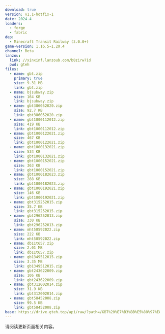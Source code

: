 ```yaml
---
download: true
version: v1.1-hotfix-1
date: 2024.4
loaders:
  - forge
  - fabric
dep:
  - Minecraft Transit Railway (3.0.0+)
game-version: 1.16.5~1.20.4
channel: Beta
lanzou:
  link: //xinxinf.lanzoub.com/b0zirw7id
  pwd: gteh
files:
  - name: gbt.zip
    primary: true
    size: 9.31 MB
    link: gbt.zip
  - name: bjsubway.zip
    size: 164 KB
    link: bjsubway.zip
  - name: gbt386052020.zip
    size: 92.7 KB
    link: gbt386052020.zip
  - name: gbt1000112012.zip
    size: 419 KB
    link: gbt1000112012.zip
  - name: gbt1000122021.zip
    size: 467 KB
    link: gbt1000122021.zip
  - name: gbt1000132021.zip
    size: 534 KB
    link: gbt1000132021.zip
  - name: gbt1000152021.zip
    size: 363 KB
    link: gbt1000152021.zip
  - name: gbt1000182023.zip
    size: 288 KB
    link: gbt1000182023.zip
  - name: gbt1000192021.zip
    size: 146 KB
    link: gbt1000192021.zip
  - name: gbt315252015.zip
    size: 35.7 KB
    link: gbt315252015.zip
  - name: gbt296252013.zip
    size: 330 KB
    link: gbt296252013.zip
  - name: mht50592022.zip
    size: 222 KB
    link: mht50592022.zip
  - name: db11t657.zip
    size: 2.01 MB
    link: db11t657.zip
  - name: gb1349512015.zip
    size: 3.35 MB
    link: gb1349512015.zip
  - name: gbt243622009.zip
    size: 106 KB
    link: gbt243622009.zip
  - name: gbt312002014.zip
    size: 31.9 KB
    link: gbt312002014.zip
  - name: gbt58452008.zip
    size: 99.5 KB
    link: gbt58452008.zip
base: https://drive.gteh.top/api/raw/?path=/GBT%20%E7%B3%BB%E5%88%97%E8%BF%BD%E5%8A%A0%E5%8C%85/v1.1-hotfix-1/
---
```


请阅读更新页面相关内容。